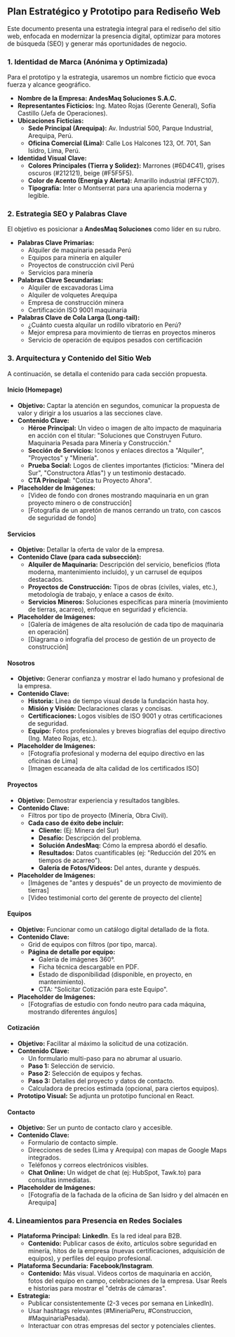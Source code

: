 ## **Plan Estratégico y Prototipo para Rediseño Web**

Este documento presenta una estrategia integral para el rediseño del sitio web, enfocada en modernizar la presencia digital, optimizar para motores de búsqueda (SEO) y generar más oportunidades de negocio.

### **1\. Identidad de Marca (Anónima y Optimizada)**

Para el prototipo y la estrategia, usaremos un nombre ficticio que evoca fuerza y alcance geográfico.

* **Nombre de la Empresa:** **AndesMaq Soluciones S.A.C.**  
* **Representantes Ficticios:** Ing. Mateo Rojas (Gerente General), Sofía Castillo (Jefa de Operaciones).  
* **Ubicaciones Ficticias:**  
  * **Sede Principal (Arequipa):** Av. Industrial 500, Parque Industrial, Arequipa, Perú.  
  * **Oficina Comercial (Lima):** Calle Los Halcones 123, Of. 701, San Isidro, Lima, Perú.  
* **Identidad Visual Clave:**  
  * **Colores Principales (Tierra y Solidez):** Marrones (\#6D4C41), grises oscuros (\#212121), beige (\#F5F5F5).  
  * **Color de Acento (Energía y Alerta):** Amarillo industrial (\#FFC107).  
  * **Tipografía:** Inter o Montserrat para una apariencia moderna y legible.

### **2\. Estrategia SEO y Palabras Clave**

El objetivo es posicionar a **AndesMaq Soluciones** como líder en su rubro.

* **Palabras Clave Primarias:**  
  * Alquiler de maquinaria pesada Perú  
  * Equipos para minería en alquiler  
  * Proyectos de construcción civil Perú  
  * Servicios para minería  
* **Palabras Clave Secundarias:**  
  * Alquiler de excavadoras Lima  
  * Alquiler de volquetes Arequipa  
  * Empresa de construcción minera  
  * Certificación ISO 9001 maquinaria  
* **Palabras Clave de Cola Larga (Long-tail):**  
  * ¿Cuánto cuesta alquilar un rodillo vibratorio en Perú?  
  * Mejor empresa para movimiento de tierras en proyectos mineros  
  * Servicio de operación de equipos pesados con certificación

### **3\. Arquitectura y Contenido del Sitio Web**

A continuación, se detalla el contenido para cada sección propuesta.

#### **Inicio (Homepage)**

* **Objetivo:** Captar la atención en segundos, comunicar la propuesta de valor y dirigir a los usuarios a las secciones clave.  
* **Contenido Clave:**  
  * **Héroe Principal:** Un video o imagen de alto impacto de maquinaria en acción con el titular: "Soluciones que Construyen Futuro. Maquinaria Pesada para Minería y Construcción."  
  * **Sección de Servicios:** Iconos y enlaces directos a "Alquiler", "Proyectos" y "Minería".  
  * **Prueba Social:** Logos de clientes importantes (ficticios: "Minera del Sur", "Constructora Atlas") y un testimonio destacado.  
  * **CTA Principal:** "Cotiza tu Proyecto Ahora".  
* **Placeholder de Imágenes:**  
  * \[Video de fondo con drones mostrando maquinaria en un gran proyecto minero o de construcción\]  
  * \[Fotografía de un apretón de manos cerrando un trato, con cascos de seguridad de fondo\]

#### **Servicios**

* **Objetivo:** Detallar la oferta de valor de la empresa.  
* **Contenido Clave (para cada subsección):**  
  * **Alquiler de Maquinaria:** Descripción del servicio, beneficios (flota moderna, mantenimiento incluido), y un carrusel de equipos destacados.  
  * **Proyectos de Construcción:** Tipos de obras (civiles, viales, etc.), metodología de trabajo, y enlace a casos de éxito.  
  * **Servicios Mineros:** Soluciones específicas para minería (movimiento de tierras, acarreo), enfoque en seguridad y eficiencia.  
* **Placeholder de Imágenes:**  
  * \[Galería de imágenes de alta resolución de cada tipo de maquinaria en operación\]  
  * \[Diagrama o infografía del proceso de gestión de un proyecto de construcción\]

#### **Nosotros**

* **Objetivo:** Generar confianza y mostrar el lado humano y profesional de la empresa.  
* **Contenido Clave:**  
  * **Historia:** Línea de tiempo visual desde la fundación hasta hoy.  
  * **Misión y Visión:** Declaraciones claras y concisas.  
  * **Certificaciones:** Logos visibles de ISO 9001 y otras certificaciones de seguridad.  
  * **Equipo:** Fotos profesionales y breves biografías del equipo directivo (Ing. Mateo Rojas, etc.).  
* **Placeholder de Imágenes:**  
  * \[Fotografía profesional y moderna del equipo directivo en las oficinas de Lima\]  
  * \[Imagen escaneada de alta calidad de los certificados ISO\]

#### **Proyectos**

* **Objetivo:** Demostrar experiencia y resultados tangibles.  
* **Contenido Clave:**  
  * Filtros por tipo de proyecto (Minería, Obra Civil).  
  * **Cada caso de éxito debe incluir:**  
    * **Cliente:** (Ej: Minera del Sur)  
    * **Desafío:** Descripción del problema.  
    * **Solución AndesMaq:** Cómo la empresa abordó el desafío.  
    * **Resultados:** Datos cuantificables (ej: "Reducción del 20% en tiempos de acarreo").  
    * **Galería de Fotos/Videos:** Del antes, durante y después.  
* **Placeholder de Imágenes:**  
  * \[Imágenes de "antes y después" de un proyecto de movimiento de tierras\]  
  * \[Video testimonial corto del gerente de proyecto del cliente\]

#### **Equipos**

* **Objetivo:** Funcionar como un catálogo digital detallado de la flota.  
* **Contenido Clave:**  
  * Grid de equipos con filtros (por tipo, marca).  
  * **Página de detalle por equipo:**  
    * Galería de imágenes 360°.  
    * Ficha técnica descargable en PDF.  
    * Estado de disponibilidad (disponible, en proyecto, en mantenimiento).  
    * CTA: "Solicitar Cotización para este Equipo".  
* **Placeholder de Imágenes:**  
  * \[Fotografías de estudio con fondo neutro para cada máquina, mostrando diferentes ángulos\]

#### **Cotización**

* **Objetivo:** Facilitar al máximo la solicitud de una cotización.  
* **Contenido Clave:**  
  * Un formulario multi-paso para no abrumar al usuario.  
  * **Paso 1:** Selección de servicio.  
  * **Paso 2:** Selección de equipos y fechas.  
  * **Paso 3:** Detalles del proyecto y datos de contacto.  
  * Calculadora de precios estimada (opcional, para ciertos equipos).  
* **Prototipo Visual:** Se adjunta un prototipo funcional en React.

#### **Contacto**

* **Objetivo:** Ser un punto de contacto claro y accesible.  
* **Contenido Clave:**  
  * Formulario de contacto simple.  
  * Direcciones de sedes (Lima y Arequipa) con mapas de Google Maps integrados.  
  * Teléfonos y correos electrónicos visibles.  
  * **Chat Online:** Un widget de chat (ej: HubSpot, Tawk.to) para consultas inmediatas.  
* **Placeholder de Imágenes:**  
  * \[Fotografía de la fachada de la oficina de San Isidro y del almacén en Arequipa\]

### **4\. Lineamientos para Presencia en Redes Sociales**

* **Plataforma Principal:** **LinkedIn**. Es la red ideal para B2B.  
  * **Contenido:** Publicar casos de éxito, artículos sobre seguridad en minería, hitos de la empresa (nuevas certificaciones, adquisición de equipos), y perfiles del equipo profesional.  
* **Plataforma Secundaria:** **Facebook/Instagram**.  
  * **Contenido:** Más visual. Videos cortos de maquinaria en acción, fotos del equipo en campo, celebraciones de la empresa. Usar Reels e historias para mostrar el "detrás de cámaras".  
* **Estrategia:**  
  * Publicar consistentemente (2-3 veces por semana en LinkedIn).  
  * Usar hashtags relevantes (\#MineriaPeru, \#Construccion, \#MaquinariaPesada).  
  * Interactuar con otras empresas del sector y potenciales clientes.